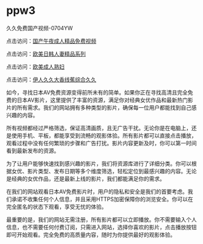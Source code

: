 # ppw3
久久免费国产视频-0704YW


点击访问：<a href="https://tfda.pages.dev/">国产午夜成人精品免费视频</a>

点击访问：<a href="https://bsdf-5f5.pages.dev/">欧美日韩人妻精品系列</a>

点击访问：<a href="https://cfad.pages.dev/">欧美成人熟妇</a>

点击访问：<a href="https://gfd-5xg.pages.dev/">伊人久久大香线蕉综合久久</a>

如今，寻找日本AV免费资源变得前所未有的简单。如果你正在寻找高清且完全免费的日本AV影片，这里提供了丰富的资源，满足你对经典女优作品和最新热门影片的所有需求。我们的网站拥有多种类型的影片，确保每一位用户都能找到自己感兴趣的内容。

所有视频都经过严格筛选，保证高清画质，且无广告干扰。无论你是在电脑上，还是使用手机、平板，都能享受到流畅的观影体验。所有影片都可以直接点击播放，观看过程中没有任何繁琐的步骤和广告打扰。影片内容更新及时，你可以第一时间看到最新发布的资源。

为了让用户能够快速找到感兴趣的影片，我们将资源库进行了详细分类。你可以根据女优、影片类型、发布日期等多个维度筛选，轻松定位到最感兴趣的内容。无论是经典的女优作品，还是最新上线的影片，我们都能满足你的需求。

在我们的网站观看日本AV免费影片时，用户的隐私和安全是我们的首要考虑。我们承诺不收集任何个人信息，并且采用HTTPS加密保障你的浏览安全。你可以在完全匿名的状态下观看，享受无忧的体验。

最重要的是，我们的网站无需注册，所有影片都可以立即播放。你不需要输入个人信息，也不需要任何付费订阅，只需进入网站，选择你喜欢的影片，点击播放按钮即可开始观看。完全免费的高质量内容，随时为你提供最好的观影体验。

<span style="display:none;">[Canonical link](）</span>
